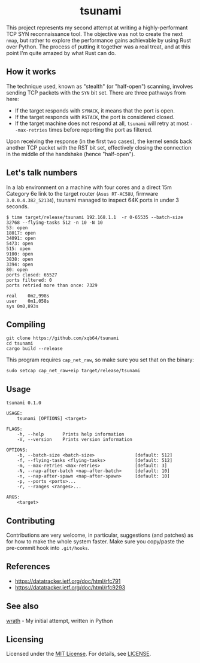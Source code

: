 <h1 align="center">tsunami</h1>

This project represents my second attempt at writing a highly-performant TCP SYN reconnaissance tool. The objective was not to create the next `nmap`, but rather to explore the performance gains achievable by using Rust over Python. The process of putting it together was a real treat, and at this point I'm quite amazed by what Rust can do.

## How it works

The technique used, known as "stealth" (or "half-open") scanning, involves sending TCP packets with the `SYN` bit set. There are three pathways from here:

- If the target responds with `SYNACK`, it means that the port is open.
- If the target responds with `RSTACK`, the port is considered closed.
- If the target machine does not respond at all, `tsunami` will retry at most `--max-retries` times before reporting the port as filtered.

Upon receiving the response (in the first two cases), the kernel sends back another TCP packet with the RST bit set, effectively closing the connection in the middle of the handshake (hence "half-open").

## Let's talk numbers

In a lab environment on a machine with four cores and a direct 15m Category 6e link to the target router (`Asus RT-AC58U`, firmware `3.0.0.4.382_52134`), tsunami managed to inspect 64K ports in under 3 seconds.

```
$ time target/release/tsunami 192.168.1.1  -r 0-65535 --batch-size 32768 --flying-tasks 512 -n 10 -N 10
53: open
18017: open
34091: open
5473: open
515: open
9100: open
3838: open
3394: open
80: open
ports closed: 65527
ports filtered: 0
ports retried more than once: 7329

real	0m2,998s
user	0m1,058s
sys	0m0,893s
```

## Compiling

```
git clone https://github.com/xqb64/tsunami
cd tsunami
cargo build --release
```

This program requires `cap_net_raw`, so make sure you set that on the binary:

```
sudo setcap cap_net_raw+eip target/release/tsunami
```

## Usage

```
tsunami 0.1.0

USAGE:
    tsunami [OPTIONS] <target>

FLAGS:
    -h, --help       Prints help information
    -V, --version    Prints version information

OPTIONS:
    -b, --batch-size <batch-size>               [default: 512]
    -f, --flying-tasks <flying-tasks>           [default: 512]
    -m, --max-retries <max-retries>             [default: 3]
    -N, --nap-after-batch <nap-after-batch>     [default: 10]
    -n, --nap-after-spawn <nap-after-spawn>     [default: 10]
    -p, --ports <ports>...
    -r, --ranges <ranges>...

ARGS:
    <target>
```

## Contributing

Contributions are very welcome, in particular, suggestions (and patches) as for how to make the whole system faster. Make sure you copy/paste the pre-commit hook into `.git/hooks`.

## References

- https://datatracker.ietf.org/doc/html/rfc791
- https://datatracker.ietf.org/doc/html/rfc9293

## See also

[wrath](https://github.com/xqb64/wrath) - My initial attempt, written in Python

## Licensing

Licensed under the [MIT License](https://opensource.org/licenses/MIT). For details, see [LICENSE](https://github.com/xqb64/tsunami/blob/master/LICENSE).
